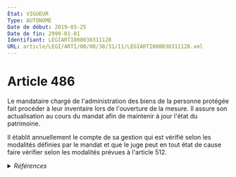 ```yaml
---
État: VIGUEUR
Type: AUTONOME
Date de début: 2019-03-25
Date de fin: 2999-01-01
Identifiant: LEGIARTI000038311128
URL: article/LEGI/ARTI/00/00/38/31/11/LEGIARTI000038311128.xml
---
```


<h1>Article 486</h1>

Le mandataire chargé de l'administration des biens de la personne protégée fait
procéder à leur inventaire lors de l'ouverture de la mesure. Il assure son
actualisation au cours du mandat afin de maintenir à jour l'état du
patrimoine.<br />

Il établit annuellement le compte de sa gestion qui est vérifié selon les
modalités définies par le mandat et que le juge peut en tout état de cause faire
vérifier selon les modalités prévues à l'article 512.


<details>
  <summary><em>Références</em></summary>

  <h2>Articles faisant référence à l'article</h2>
  
  <ul>
    <li>
      <a href="https://legal.tricoteuses.fr//redirection/LEGIARTI000038311133?vers=git&vers=legifrance">Code civil - article 512 AUTONOME VIGUEUR, en vigueur depuis le 2019-03-25</a> CITATION cible
    </li>
    <li>
      <a href="https://legal.tricoteuses.fr//redirection/LEGIARTI000038262618?vers=git&vers=legifrance">LOI n° 2019-222 du 23 mars 2019 de programmation 2018-2022 et de réforme pour la justice - article 30 ENTIEREMENT_MODIF</a> MODIFIE source
    </li>
  </ul>
  
  <h2>Références faites par l'article</h2>
  
  <ul>
    <li>
      2009-12-23 CITATION cible <a href="https://legal.tricoteuses.fr//redirection/LEGIARTI000039348544?vers=git&vers=legifrance">Arrêté du 23 décembre 2009 relatif à la notice d'information jointe au modèle de mandat de protection future sous seing privé - article Annexe AUTONOME VIGUEUR, en vigueur depuis le 2020-01-01</a>
    </li>
    <li>
      2019-03-23 MODIFIE cible <a href="https://legal.tricoteuses.fr//redirection/LEGIARTI000038262618?vers=git&vers=legifrance">LOI n° 2019-222 du 23 mars 2019 de programmation 2018-2022 et de réforme pour la justice - article 30 ENTIEREMENT_MODIF</a>
    </li>
    <li>
      2999-01-01 CITATION cible <a href="https://legal.tricoteuses.fr//redirection/LEGIARTI000006428124?vers=git&vers=legifrance">Code civil - article 491 AUTONOME VIGUEUR, en vigueur depuis le 2009-01-01</a>
    </li>
    <li>
      2999-01-01 CITATION cible <a href="https://legal.tricoteuses.fr//redirection/LEGIARTI000006428210?vers=git&vers=legifrance">Code civil - article 494 AUTONOME VIGUEUR, en vigueur depuis le 2009-01-01</a>
    </li>
    <li>
      2999-01-01 CITATION source <a href="https://legal.tricoteuses.fr//redirection/LEGIARTI000038311133?vers=git&vers=legifrance">Code civil - article 512 AUTONOME VIGUEUR, en vigueur depuis le 2019-03-25</a>
    </li>
    <li>
      CODIFICATION source Loi 1803-03-14
    </li>
  </ul>
</details>
